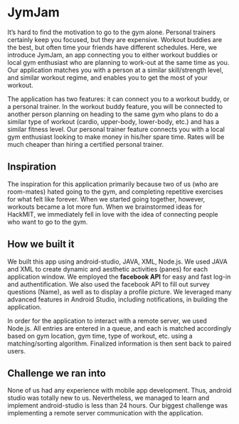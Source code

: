 # JymJam

It’s hard to find the motivation to go to the gym alone. 
Personal trainers certainly keep you focused, but they are expensive. 
Workout buddies are the best, but often time your friends have different schedules. 
Here, we introduce JymJam, an app connecting you to either workout buddies or local gym enthusiast who are 
planning to work-out at the same time as you. 
Our application matches you with a person at a similar skill/strength level, and similar workout regime, 
and enables you to get the most of your workout.

The application has two features: it can connect you to a workout buddy, or a personal trainer. In the workout buddy feature,
you will be connected to another person planning on heading to the same gym who plans to do a similar type of workout (cardio,
 upper-body, lower-body, etc.) and has a similar fitness level. Our personal trainer feature connects you with a local gym
 enthusiast looking to make money in his/her spare time. Rates will be much cheaper than hiring a certified personal trainer.
 
 ## Inspiration
 
 The inspiration for this application primarily because two of us (who are room-mates) hated going to the gym, and completing
 repetitive exercises for what felt like forever. When we started going together, however, workouts became a lot more fun. When
 we brainstormed ideas for HackMIT, we immediately fell in love with the idea of connecting people who want to go to the gym.
 
 ## How we built it
 
 We built this app using android-studio, JAVA, XML, Node.js. We used JAVA and XML to create dynamic and aesthetic activities
  (panes) for each application window. We employed the **facebook API** for easy and fast log-in and authentification. We also
  used the facebook API to fill out survey questions (Name), as well as to display a profile picture. We leveraged many advanced
  features in Android Studio, including notifications, in building the application. 
  
  In order for the application to interact with a remote server, we used Node.js. All entries are entered in a queue, and each
  is matched accordingly based on gym location, gym time, type of workout, etc. using a matching/sorting algorithm. Finalized information
  is then sent back to paired users.
  
## Challenge we ran into

None of us had any experience with mobile app development. Thus, android studio was totally new to us. Nevertheless, we
managed to learn and implement android-studio is less than 24 hours. Our biggest challenge was implementing a remote server
communication with the application.
  
